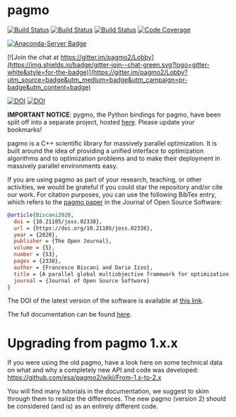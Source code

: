 pagmo
=====

[![Build Status](https://img.shields.io/circleci/project/github/esa/pagmo2/master.svg?style=for-the-badge)](https://circleci.com/gh/esa/pagmo2)
[![Build Status](https://img.shields.io/github/workflow/status/esa/pagmo2/GitHub%20CI?style=for-the-badge)](https://github.com/esa/pagmo2/actions?query=workflow%3A%22GitHub+CI%22)
[![Build Status](https://img.shields.io/appveyor/ci/ci4esa/pagmo2/master.svg?logo=appveyor&style=for-the-badge)](https://ci.appveyor.com/project/ci4esa/pagmo2)
[![Code Coverage](https://img.shields.io/codecov/c/github/esa/pagmo2.svg?style=for-the-badge)](https://codecov.io/github/esa/pagmo2?branch=master)

[![Anaconda-Server Badge](https://img.shields.io/conda/vn/conda-forge/pagmo.svg?style=for-the-badge)](https://anaconda.org/conda-forge/pagmo)

[![Join the chat at https://gitter.im/pagmo2/Lobby](https://img.shields.io/badge/gitter-join--chat-green.svg?logo=gitter-white&style=for-the-badge)](https://gitter.im/pagmo2/Lobby?utm_source=badge&utm_medium=badge&utm_campaign=pr-badge&utm_content=badge)

[![DOI](https://joss.theoj.org/papers/10.21105/joss.02338/status.svg)](https://doi.org/10.21105/joss.02338)
[![DOI](https://zenodo.org/badge/DOI/10.5281/zenodo.1045337.svg)](https://doi.org/10.5281/zenodo.1045336)

**IMPORTANT NOTICE**: pygmo, the Python bindings for pagmo, have been split off into a separate
project, hosted [here](https://github.com/esa/pygmo2). Please update your bookmarks!

pagmo is a C++ scientific library for massively parallel optimization. It is built around the idea of providing
a unified interface to optimization algorithms and to optimization problems and to make their deployment in
massively parallel environments easy.

If you are using pagmo as part of your research, teaching, or other activities, we would be grateful if you could star
the repository and/or cite our work. For citation purposes, you can use the following BibTex entry, which refers
to the [pagmo paper](https://doi.org/10.21105/joss.02338) in the Journal of Open Source Software:

```bibtex
@article{Biscani2020,
  doi = {10.21105/joss.02338},
  url = {https://doi.org/10.21105/joss.02338},
  year = {2020},
  publisher = {The Open Journal},
  volume = {5},
  number = {53},
  pages = {2338},
  author = {Francesco Biscani and Dario Izzo},
  title = {A parallel global multiobjective framework for optimization: pagmo},
  journal = {Journal of Open Source Software}
}
```

The DOI of the latest version of the software is available at [this link](https://doi.org/10.5281/zenodo.1045336).

The full documentation can be found [here](https://esa.github.io/pagmo2/).

Upgrading from pagmo 1.x.x
==========================

If you were using the old pagmo, have a look here on some technical data on what and why a completely
new API and code was developed: https://github.com/esa/pagmo2/wiki/From-1.x-to-2.x

You will find many tutorials in the documentation, we suggest to skim through them to
realize the differences. The new pagmo (version 2) should be considered (and is) as an entirely different code.
